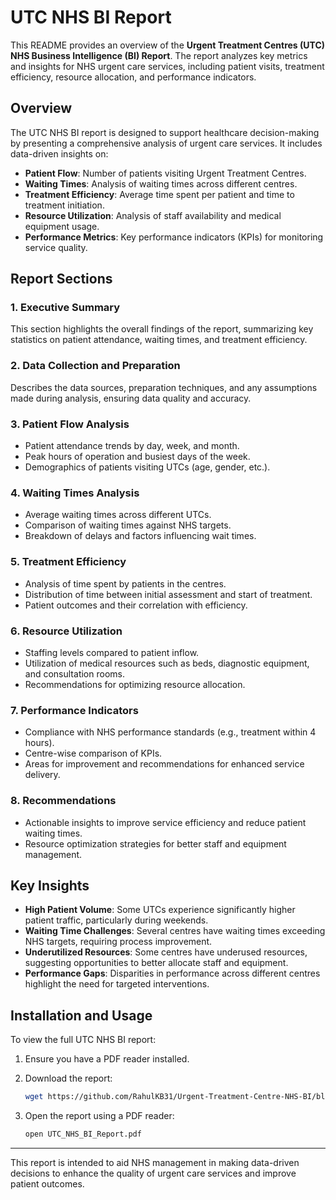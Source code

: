 # UTC NHS BI Report

This README provides an overview of the **Urgent Treatment Centres (UTC) NHS Business Intelligence (BI) Report**. The report analyzes key metrics and insights for NHS urgent care services, including patient visits, treatment efficiency, resource allocation, and performance indicators.

## Overview

The UTC NHS BI report is designed to support healthcare decision-making by presenting a comprehensive analysis of urgent care services. It includes data-driven insights on:

- **Patient Flow**: Number of patients visiting Urgent Treatment Centres.
- **Waiting Times**: Analysis of waiting times across different centres.
- **Treatment Efficiency**: Average time spent per patient and time to treatment initiation.
- **Resource Utilization**: Analysis of staff availability and medical equipment usage.
- **Performance Metrics**: Key performance indicators (KPIs) for monitoring service quality.

## Report Sections

### 1. **Executive Summary**
This section highlights the overall findings of the report, summarizing key statistics on patient attendance, waiting times, and treatment efficiency.

### 2. **Data Collection and Preparation**
Describes the data sources, preparation techniques, and any assumptions made during analysis, ensuring data quality and accuracy.

### 3. **Patient Flow Analysis**
- Patient attendance trends by day, week, and month.
- Peak hours of operation and busiest days of the week.
- Demographics of patients visiting UTCs (age, gender, etc.).

### 4. **Waiting Times Analysis**
- Average waiting times across different UTCs.
- Comparison of waiting times against NHS targets.
- Breakdown of delays and factors influencing wait times.

### 5. **Treatment Efficiency**
- Analysis of time spent by patients in the centres.
- Distribution of time between initial assessment and start of treatment.
- Patient outcomes and their correlation with efficiency.

### 6. **Resource Utilization**
- Staffing levels compared to patient inflow.
- Utilization of medical resources such as beds, diagnostic equipment, and consultation rooms.
- Recommendations for optimizing resource allocation.

### 7. **Performance Indicators**
- Compliance with NHS performance standards (e.g., treatment within 4 hours).
- Centre-wise comparison of KPIs.
- Areas for improvement and recommendations for enhanced service delivery.

### 8. **Recommendations**
- Actionable insights to improve service efficiency and reduce patient waiting times.
- Resource optimization strategies for better staff and equipment management.

## Key Insights
- **High Patient Volume**: Some UTCs experience significantly higher patient traffic, particularly during weekends.
- **Waiting Time Challenges**: Several centres have waiting times exceeding NHS targets, requiring process improvement.
- **Underutilized Resources**: Some centres have underused resources, suggesting opportunities to better allocate staff and equipment.
- **Performance Gaps**: Disparities in performance across different centres highlight the need for targeted interventions.

## Installation and Usage

To view the full UTC NHS BI report:

1. Ensure you have a PDF reader installed.
2. Download the report:
   ```bash
   wget https://github.com/RahulKB31/Urgent-Treatment-Centre-NHS-BI/blob/main/UTC%20NHS_report_Rahul.pdf
   ```

3. Open the report using a PDF reader:
   ```bash
   open UTC_NHS_BI_Report.pdf
   ```
---

This report is intended to aid NHS management in making data-driven decisions to enhance the quality of urgent care services and improve patient outcomes.
